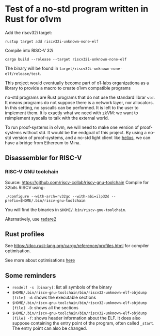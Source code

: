 # Test of a no-std program written in Rust for o1vm

Add the riscv32i target:
```
rustup target add riscv32i-unknown-none-elf
```

Compile into RISC-V 32i
```
cargo build --release --target riscv32i-unknown-none-elf
```

The binary will be found in `target/riscv32i-unknown-none-elf/release/test`.

This project would eventually become part of o1-labs organizationa as a library
to provide a macro to create o1vm compatible programs

no-std programs are Rust programs that do not use the standard librar `std`. It
means programs do not suppose there is a network layer, nor allocators.
In this setting, no syscalls can be performed.
It is left to the user to implement them.
It is exactly what we need with zkVM: we want to reimplement syscalls to talk
with the external world.

To run proof-systems in o1vm, we will need to make one version of proof-systems
without std. It would be the endgoal of this project.
By using a no-std version of proof-systems, and a no-std light client like
[helios](https://github.com/a16z/helios), we can have a bridge from Ethereum to
Mina.

## Disassembler for RISC-V

### RISC-V GNU toolchain

Source: https://github.com/riscv-collab/riscv-gnu-toolchain
Compile for 32bits RISCV using:
```shell
./configure --with-arch=rv32gc --with-abi=ilp32d --prefix=$HOME/.bin/riscv-gnu-toolchain
```

You will find the binaries in `$HOME/.bin/riscv-gnu-toolchain`.

Alternatively, use [radare2](https://www.radare.org/n/radare2.html)

## Rust profiles

See https://doc.rust-lang.org/cargo/reference/profiles.html for compiler optimisation.

See more about optimisations [here](https://github.com/johnthagen/min-sized-rust)

## Some reminders

- `readelf -s [binary]`: list all symbols of the binary
- `$HOME/.bin/riscv-gnu-toolchain/bin/riscv32-unknown-elf-objdump [file] -d`:
shows the executable sections
- `$HOME/.bin/riscv-gnu-toolchain/bin/riscv32-unknown-elf-objdump [file] -D`:
shows all the sections
- `$HOME/.bin/riscv-gnu-toolchain/bin/riscv32-unknown-elf-objdump [file] -f`:
shows header information about the ELF. It does also suppose containing the
entry point of the program, often called `_start`. The entry point can also be
changed.

